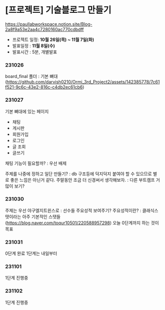 # [프로젝트] 기술블로그 만들기
https://paullabworkspace.notion.site/Blog-2a8f9a53e2aa4c7280160ac770cdbdff

- 프로젝트 일정: **10월 26일(목) ~ 11월 7일(화)**
- 발표일정 : **11월 8일(수)**
- 발표시간 : 5분, 개별발표


### 231026

board_final 폴더 : 기본 뼈대
(https://github.com/darvish0210/Ormi_3rd_Project2/assets/142385778/7c61f521-9c6c-43e2-816c-c4db2ec61cb6)

### 231027

기본 뼈대에 있는 페이지
- 채팅
- 게시판
- 회원가입
- 로그인
- 글 조회
- 글쓰기

채팅 기능이 필요할까? : 우선 배제

주제를 나중에 정하고 일단 만들기? : db 구조등에 덕지덕지 붙여야 할 수 있으므로 별로 좋은 느낌은 아닌거 같다.
주말동안 조금 더 신경써서 생각해보자. : 다른 부트캠프 거 많이 보기?

### 231030

주제는 우선 야구엘지트윈스로 : 선수들 주요성적 보여주기?
주요성적이란? : 클래식스탯이라는 아주 기본적인 스탯들(https://blog.naver.com/toqur10501/220588957298)
오늘 0단계까지 하는 것이 목표

### 231031

0단계 완료
1단계는 내일부터 

### 231101
1단계 진행중

### 231102
1단계 진행중